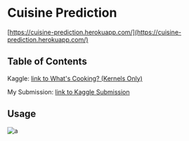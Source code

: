 # Cuisine Prediction

[https://cuisine-prediction.herokuapp.com/](https://cuisine-prediction.herokuapp.com/)

## Table of Contents

Kaggle: [link to What's Cooking? (Kernels Only)](https://www.kaggle.com/c/whats-cooking-kernels-only/overview)

My Submission: [link to Kaggle Submission](https://www.kaggle.com/wcaine/flask)

## Usage
![a](https://media.giphy.com/media/UVe1I1g08eLwUM4Wep/giphy.gif)
